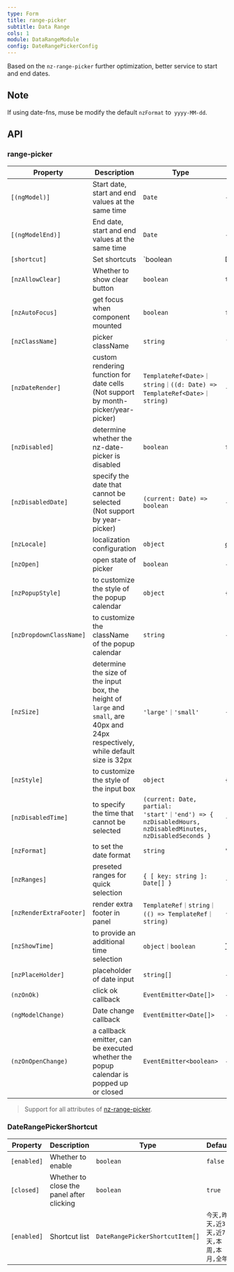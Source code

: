 ```yaml
---
type: Form
title: range-picker
subtitle: Data Range
cols: 1
module: DataRangeModule
config: DateRangePickerConfig
---
```


Based on the `nz-range-picker` further optimization, better service to start and end dates.

## Note

If using date-fns, muse be modify the default `nzFormat` to` yyyy-MM-dd`.

## API

### range-picker

| Property         | Description                          | Type   | Default |
| ---------------- | ------------------------------------ | ------ | ------- |
| `[(ngModel)]`    | Start date, start and end values at the same time | `Date` | -       |
| `[(ngModelEnd)]` | End date, start and end values at the same time | `Date` | -       |
| `[shortcut]` | Set shortcuts | `boolean | DateRangePickerShortcut` | `false` |
| `[nzAllowClear]` | Whether to show clear button | `boolean` | `true` |
| `[nzAutoFocus]` | get focus when component mounted | `boolean` | `false` |
| `[nzClassName]` | picker className | `string` | `''` |
| `[nzDateRender]` | custom rendering function for date cells (Not support by month-picker/year-picker) | `TemplateRef<Date>｜string｜((d: Date) => TemplateRef<Date>｜string)` | - |
| `[nzDisabled]` | determine whether the nz-date-picker is disabled | `boolean` | `false` |
| `[nzDisabledDate]` | specify the date that cannot be selected (Not support by year-picker) | `(current: Date) => boolean` | - |
| `[nzLocale]` | localization configuration | `object` | [default](https://github.com/ant-design/ant-design/blob/master/components/date-picker/locale/example.json) |
| `[nzOpen]` | open state of picker | `boolean` | - |
| `[nzPopupStyle]` | to customize the style of the popup calendar | `object` | `{}` |
| `[nzDropdownClassName]` | to customize the className of the popup calendar  | `string` | - |
| `[nzSize]` | determine the size of the input box, the height of `large` and `small`, are 40px and 24px respectively, while default size is 32px | `'large'｜'small'` | - |
| `[nzStyle]` | to customize the style of the input box | `object` | `{}` |
| `[nzDisabledTime]` | to specify the time that cannot be selected | `(current: Date, partial: 'start'｜'end') => { nzDisabledHours, nzDisabledMinutes, nzDisabledSeconds }` | - |
| `[nzFormat]` | to set the date format | `string` | `"yyyy-MM-dd"` |
| `[nzRanges]` | preseted ranges for quick selection | `{ [ key: string ]: Date[] }` | - |
| `[nzRenderExtraFooter]` | render extra footer in panel | `TemplateRef｜string｜(() => TemplateRef｜string)` | - |
| `[nzShowTime]` | to provide an additional time selection | `object｜boolean` | [TimePicker Options](/components/time-picker/en#api) |
| `[nzPlaceHolder]` | placeholder of date input | `string[]` | - |
| `(nzOnOk)` | click ok callback | `EventEmitter<Date[]>` | - |
| `(ngModelChange)` | Date change callback | `EventEmitter<Date[]>` | - |
| `(nzOnOpenChange)` | a callback emitter, can be executed whether the popup calendar is popped up or closed | `EventEmitter<boolean>` | - |

> Support for all attributes of [nz-range-picker](https://ng.ant.design/components/date-picker/zh#nz-range-picker).

### DateRangePickerShortcut

| Property         | Description                          | Type   | Default |
| ---------------- | ------------------------------------ | ------ | ------- |
| `[enabled]` | Whether to enable | `boolean` | `false` |
| `[closed]` | Whether to close the panel after clicking | `boolean` | `true` |
| `[enabled]` | Shortcut list | `DateRangePickerShortcutItem[]` | `今天,昨天,近3天,近7天,本周,本月,全年` |
